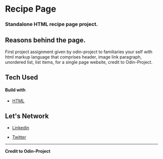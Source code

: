 # Recipe Page

### Standalone HTML recipe page project.

## Reasons behind the page.

First project assignment given by odin-project to familiaries your self with html markup language that comprises header, image link paragraph, unordered list, list items, for a single page website,  credit to Odin-Project.

## Tech Used

#### Build with

* [HTML](https://www.theodinproject.com)

## Let's Network

 * [Linkedin](https://www.linkedin.com/in/emmanuel-adeojo-peter-5b5a61209)

 * [Twitter](https://twitter.com/peter_reality?t=CZfYrRX6YpZzHp0eFYNjXg&s=08)

 ---
 **Credit to Odin-Project**